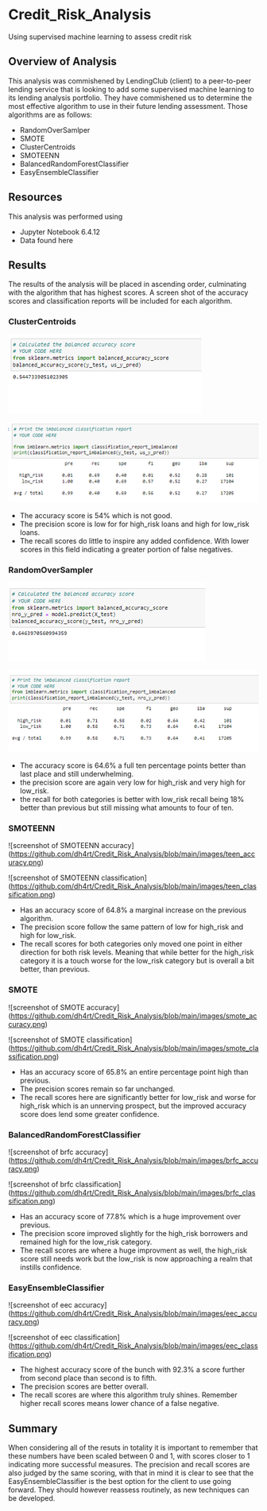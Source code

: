 # Credit_Risk_Analysis
Using supervised machine learning to assess credit risk


## Overview of Analysis
This analysis was commishened by LendingClub (client) to a peer-to-peer lending service that is looking to add some 
supervised machine learning to its lending analysis portfolio. They have commishened us to determine the most effective
algorithm to use in their future lending assessment. Those algorithms are as follows:

- RandomOverSamlper
- SMOTE
- ClusterCentroids
- SMOTEENN
- BalancedRandomForestClassifier
- EasyEnsembleClassifier

## Resources
This analysis was performed using
- Jupyter Notebook 6.4.12
- Data found here

## Results
The results of the analysis will be placed in ascending order, culminating with the algorithm that has highest scores.
A screen shot of the accuracy scores and classification reports will be included for each algorithm.

### ClusterCentroids

![screenshot of clustercentroids accuracy score](https://github.com/dh4rt/Credit_Risk_Analysis/blob/main/images/us_accuracy.png)

![screen shot of clustercentroids classification](https://github.com/dh4rt/Credit_Risk_Analysis/blob/main/images/us_classification.png)
- The accuracy score is 54% which is not good.
- The precision score is low for for high_risk loans and high for low_risk loans.
- The recall scores do little to inspire any added confidence. With lower scores in this field indicating a 
greater portion of false negatives.

### RandomOverSampler

![screenshot of randomoversampler accuracy score](https://github.com/dh4rt/Credit_Risk_Analysis/blob/main/images/nro_accuracy.png)

![screenshot of randomoversampler classification](https://github.com/dh4rt/Credit_Risk_Analysis/blob/main/images/nro_classification.png)

- The accuracy score is 64.6% a full ten percentage points better than last place and still underwhelming.
- the precision score are again very low for high_risk and very high for low_risk.
- the recall for both categories is better with low_risk recall being 18% better than previous but still missing 
what amounts to four of ten.

### SMOTEENN

![screenshot of SMOTEENN accuracy] (https://github.com/dh4rt/Credit_Risk_Analysis/blob/main/images/teen_accuracy.png)



![screenshot of SMOTEENN classification] (https://github.com/dh4rt/Credit_Risk_Analysis/blob/main/images/teen_classification.png)
- Has an accuracy score of 64.8% a marginal increase on the previous algorithm.
- The precision score follow the same pattern of low for high_risk and high for low_risk.
- The recall scores for both categories only moved one point in either direction for both risk levels. Meaning that while
better for the high_risk category it is a touch worse for the low_risk category but is overall a bit better, than previous.

### SMOTE


![screenshot of SMOTE accuracy] (https://github.com/dh4rt/Credit_Risk_Analysis/blob/main/images/smote_accuracy.png)


![screenshot of SMOTE classification] (https://github.com/dh4rt/Credit_Risk_Analysis/blob/main/images/smote_classification.png)

- Has an accuracy score of 65.8% an entire percentage point high than previous.
- The precision scores remain so far unchanged.
- The recall scores here are significantly better for low_risk and worse for high_risk which is an unnerving prospect,
but the improved accuracy score does lend some greater confidence.

### BalancedRandomForestClassifier


![screenshot of brfc accuracy] (https://github.com/dh4rt/Credit_Risk_Analysis/blob/main/images/brfc_accuracy.png)


![screenshot of brfc classification] (https://github.com/dh4rt/Credit_Risk_Analysis/blob/main/images/brfc_classification.png)

- Has an accuracy score of 77.8% which is a huge improvement over previous.
- The precision score improved slightly for the high_risk borrowers and remained high for the low_risk category.
- The recall scores are where a huge improvment as well, the high_risk score still needs work but the low_risk is now
approaching a realm that instills confidence.

### EasyEnsembleClassifier


![screenshot of eec accuracy] (https://github.com/dh4rt/Credit_Risk_Analysis/blob/main/images/eec_accuracy.png)


![screenshot of eec classification] (https://github.com/dh4rt/Credit_Risk_Analysis/blob/main/images/eec_classification.png)

- The highest accuracy score of the bunch with 92.3% a score further from second place than second is to fifth.
- The precision scores are better overall.
- The recall scores are where this algorithm truly shines. Remember higher recall scores means lower chance of a false
negative.

## Summary
When considering all of the resuts in totality it is important to remember that these numbers have been scaled between 0
and 1, with scores closer to 1 indicating more successful measures. The precision and recall scores are also judged by
the same scoring, with that in mind it is clear to see that the EasyEnsembleClassifier is the best option for the client
to use going forward. They should however reassess routinely, as new techniques can be developed.
